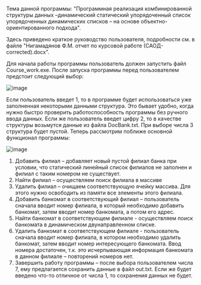 Тема данной программы: "Программная реализация комбинированной структуры данных –динамический статический упорядоченный список упорядоченных динамических списков – на основе объектно-ориентированного подхода".

Здесь приведено краткое руководство пользователя, подробности см. в файле "Нигамадянов Ф.М. отчет по курсовой работе (САОД-corrected).docx".

Для начала работы программы пользователь должен запустить файл Course_work.exe.
После запуска программы перед пользователем предстоит следующий выбор:

 ![image](https://github.com/FanisNgv/DataStructuresAndAlgorithms/assets/86799209/a111a435-3f3e-4124-b19e-d480189e0e5a)

Если пользователь введет 1, то в программе будет использоваться уже заполненная некоторыми данными структура. Это бывает удобно, когда нужно быстро проверить работоспособность программы без ручного ввода данных. Если же пользователь введет цифру 2, то в качестве структуры возьмутся данные из файла DocBank.txt. При выборе числа 3 структура будет пустой.
Теперь рассмотрим поближе основной функционал программы: 
 
![image](https://github.com/FanisNgv/DataStructuresAndAlgorithms/assets/86799209/86747bbe-86c4-46fb-b638-e991238a0236)


1)	Добавить филиал – добавляет новый пустой филиал банка при условии, что статический линейный список филиалов не заполнен и филиал с таким номером не существует.
2)	Найти филиал – осуществляем поиск филиала в массиве
3)	Удалить филиал – очищаем соответствующую ячейку массива. Для этого нужно освободить из памяти все элементы этого филиала.
4)	Добавить банкомат в соответствующий филиал – пользователь сначала вводит номер филиала, в который необходимо добавить банкомат, затем вводит номер банкомата, а потом его адрес.
5)	Найти банкомат в соответствующем филиале - осуществляем поиск банкомата в динамическом двунаправленном списке.
6)	Удалить банкомат в соответствующем филиале - пользователь сначала вводит номер филиала, в котором необходимо удалить банкомат, затем вводит номер интересующего банкомата. Ввод номера достаточен, т.к. это исчерпывающая информация банкомата в данном филиале – повторений номеров нет.
7)	Завершить работу программы – после выбора пользователем числа 7, ему предлагается сохранить данные в файл out.txt. Если же будет введено что-то отличное от числа 1, то сохранения данных не будет.

